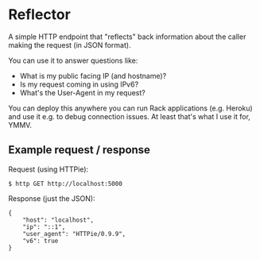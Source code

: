 # Reflector

A simple HTTP endpoint that "reflects" back information about the caller making the request (in JSON format).

You can use it to answer questions like:
- What is my public facing IP (and hostname)?
- Is my request coming in using IPv6?
- What's the User-Agent in my request?

You can deploy this anywhere you can run Rack applications (e.g. Heroku) and use it e.g. to debug connection issues. At least that's what I use it for, YMMV.

## Example request / response

Request (using HTTPie):

```
$ http GET http://localhost:5000
```

Response (just the JSON):

```
{
    "host": "localhost",
    "ip": "::1",
    "user_agent": "HTTPie/0.9.9",
    "v6": true
}
```
